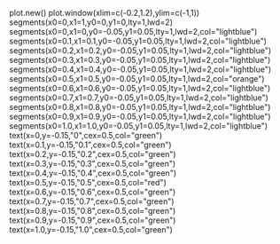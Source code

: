plot.new()
plot.window(xlim=c(-0.2,1.2),ylim=c(-1,1))
segments(x0=0,x1=1,y0=0,y1=0,lty=1,lwd=2)
segments(x0=0,x1=0,y0=-0.05,y1=0.05,lty=1,lwd=2,col="lightblue")
segments(x0=0.1,x1=0.1,y0=-0.05,y1=0.05,lty=1,lwd=2,col="lightblue")
segments(x0=0.2,x1=0.2,y0=-0.05,y1=0.05,lty=1,lwd=2,col="lightblue")
segments(x0=0.3,x1=0.3,y0=-0.05,y1=0.05,lty=1,lwd=2,col="lightblue")
segments(x0=0.4,x1=0.4,y0=-0.05,y1=0.05,lty=1,lwd=2,col="lightblue")
segments(x0=0.5,x1=0.5,y0=-0.05,y1=0.05,lty=1,lwd=2,col="orange")
segments(x0=0.6,x1=0.6,y0=-0.05,y1=0.05,lty=1,lwd=2,col="lightblue")
segments(x0=0.7,x1=0.7,y0=-0.05,y1=0.05,lty=1,lwd=2,col="lightblue")
segments(x0=0.8,x1=0.8,y0=-0.05,y1=0.05,lty=1,lwd=2,col="lightblue")
segments(x0=0.9,x1=0.9,y0=-0.05,y1=0.05,lty=1,lwd=2,col="lightblue")
segments(x0=1.0,x1=1.0,y0=-0.05,y1=0.05,lty=1,lwd=2,col="lightblue")
text(x=0,y=-0.15,"0",cex=0.5,col="green")
text(x=0.1,y=-0.15,"0.1",cex=0.5,col="green")
text(x=0.2,y=-0.15,"0.2",cex=0.5,col="green")
text(x=0.3,y=-0.15,"0.3",cex=0.5,col="green")
text(x=0.4,y=-0.15,"0.4",cex=0.5,col="green")
text(x=0.5,y=-0.15,"0.5",cex=0.5,col="red")
text(x=0.6,y=-0.15,"0.6",cex=0.5,col="green")
text(x=0.7,y=-0.15,"0.7",cex=0.5,col="green")
text(x=0.8,y=-0.15,"0.8",cex=0.5,col="green")
text(x=0.9,y=-0.15,"0.9",cex=0.5,col="green")
text(x=1.0,y=-0.15,"1.0",cex=0.5,col="green")
